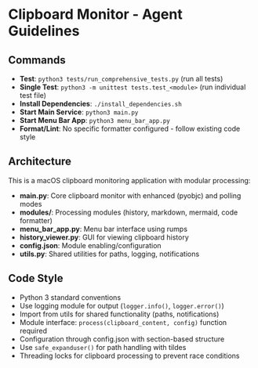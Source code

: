 # Clipboard Monitor - Agent Guidelines

## Commands
- **Test**: `python3 tests/run_comprehensive_tests.py` (run all tests)
- **Single Test**: `python3 -m unittest tests.test_<module>` (run individual test file)
- **Install Dependencies**: `./install_dependencies.sh`
- **Start Main Service**: `python3 main.py`
- **Start Menu Bar App**: `python3 menu_bar_app.py`
- **Format/Lint**: No specific formatter configured - follow existing code style

## Architecture
This is a macOS clipboard monitoring application with modular processing:
- **main.py**: Core clipboard monitor with enhanced (pyobjc) and polling modes
- **modules/**: Processing modules (history, markdown, mermaid, code formatter)
- **menu_bar_app.py**: Menu bar interface using rumps
- **history_viewer.py**: GUI for viewing clipboard history
- **config.json**: Module enabling/configuration
- **utils.py**: Shared utilities for paths, logging, notifications

## Code Style
- Python 3 standard conventions
- Use logging module for output (`logger.info()`, `logger.error()`)
- Import from utils for shared functionality (paths, notifications)
- Module interface: `process(clipboard_content, config)` function required
- Configuration through config.json with section-based structure
- Use `safe_expanduser()` for path handling with tildes
- Threading locks for clipboard processing to prevent race conditions
